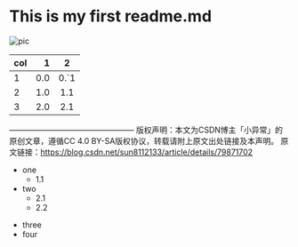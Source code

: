 #  This is my first readme.md
![pic](https://w.wallhaven.cc/full/rd/wallhaven-rddgwm.jpg)

| col      |    1 | 2  |
| :-------- | --------:| :--: |
| 1  | 0.0 |  0.`1   |
| 2     |   1.0 |  1.1  |
|  3    |    2.0 | 2.1  |
————————————————
版权声明：本文为CSDN博主「小异常」的原创文章，遵循CC 4.0 BY-SA版权协议，转载请附上原文出处链接及本声明。
原文链接：https://blog.csdn.net/sun8112133/article/details/79871702


* one
  * 1.1
* two
  * 2.1
  * 2.2
+ three
+ four
